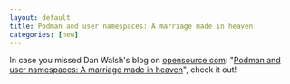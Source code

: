 ```yaml
---
layout: default
title: Podman and user namespaces: A marriage made in heaven
categories: [new]
---
```

 In case you missed Dan Walsh's blog on [opensource.com](https://opensource.com): "[Podman and user namespaces: A marriage made in heaven](https://opensource.com/article/18/12/podman-and-user-namespaces)", check it out!
